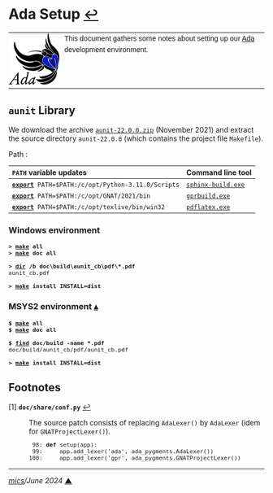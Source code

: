 # <span id="top">Ada Setup</span> <span style="font-size:90%;">[↩](./README.md)</span>

<table style="font-family:Helvetica,Arial;line-height:1.6;">
  <tr>
  <td style="border:0;padding:0 10px 0 0;min-width:100px;"><a href="https://www.adacore.com/" rel="external"><img style="border:0;" src="./docs/images/adamascot.png" width="100" alt="Ada project"/></a></td>
  <td style="border:0;padding:0;vertical-align:text-top;">This document gathers some notes about setting up our <a href="https://www.adacore.com/" rel="external">Ada</a> development environment.
  </td>
  </tr>
</table>

## <span id="aunit">`aunit` Library</span>

We download the archive [`aunit-22.0.0.zip`](https://github.com/AdaCore/aunit/releases/) (November 2021) and extract the source directory `aunit-22.0.0` (which contains the project file `Makefile`).

Path :

| `PATH` variable updates                          | Command line tool  |
|:-------------------------------------------------|:-------------------|
| [**`export`**](https://man7.org/linux/man-pages/man1/export.1p.html)` PATH=$PATH:/c/opt/Python-3.11.0/Scripts` | [`sphinx-build.exe`][tool_sphinx-build] |
| [**`export`**](https://man7.org/linux/man-pages/man1/export.1p.html)` PATH=$PATH:/c/opt/GNAT/2021/bin`         | [`gprbuild.exe`][tool_gprbuild]     |
| [**`export`**](https://man7.org/linux/man-pages/man1/export.1p.html)` PATH=$PATH:/c/opt/texlive/bin/win32`     | [`pdflatex.exe`][tool_pdflatex]     |

### <span id="aunit_windows">Windows environment</span>

<pre style="font-size:80%;">
<b>&gt; <a href="https://www.gnu.org/software/make/manual/html_node/Running.html" rel="external">make</a> all</b>
<b>&gt; <a href="https://www.gnu.org/software/make/manual/html_node/Running.html">make</a> doc all</b>
&nbsp;
<b>&gt; <a href="https://docs.microsoft.com/en-us/windows-server/administration/windows-commands/dir">dir</a> /b doc\build\aunit_cb\pdf\*.pdf</b>
aunit_cb.pdf
&nbsp;
<b>&gt; <a href="https://www.gnu.org/software/make/manual/html_node/Running.html" rel="external">make</a> install INSTALL=dist</b>
</pre>

### <span id="aunit_msys2">MSYS2 environment</span> [**&#x25B4;**](#top)

<pre style="font-size:80%;">
<b>$ <a href="https://www.gnu.org/software/make/manual/html_node/Running.html" rel="external">make</a> all</b>
<b>$ <a href="https://www.gnu.org/software/make/manual/html_node/Running.html">make</a> doc all</b>
&nbsp;
<b>$ <a href="https://man7.org/linux/man-pages/man1/find.1.html">find</a> doc/build -name *.pdf</b>
doc/build/aunit_cb/pdf/aunit_cb.pdf
&nbsp;
<b>&gt; <a href="https://www.gnu.org/software/make/manual/html_node/Running.html" rel="external">make</a> install INSTALL=dist</b>
</pre>

## <span id="footnotes">Footnotes</span>

<span id="footnote_01">[1]</span> **`doc/share/conf.py`** [↩](#anchor_01)

<dl><dd>
The source patch consists of replacing <code>AdaLexer()</code> by <code>AdaLexer</code> (idem for <code>GNATProjectLexer()</code>).
</dd>
<dd>
<pre style="font-size:80%;">
 98: <b>def</b> setup(app):
 99:     app.add_lexer('ada', ada_pygments.AdaLexer())
100:     app.add_lexer('gpr', ada_pygments.GNATProjectLexer())
</pre>
</dd></dl>

<!--
<pre style="font-size:80%;">
&gt; pacman -S make

&gt; pacman -S mingw-w64-x86_64-gcc-ada
resolving dependencies...
looking for conflicting packages...

Packages (16) [...] mingw-w64-x86_64-gcc-ada-13.2.0-1

Total Download Size:    69.62 MiB
Total Installed Size:  538.08 MiB

[...]
</pre>
-->

***

*[mics](https://lampwww.epfl.ch/~michelou/)/June 2024* [**&#9650;**](#top)
<span id="bottom">&nbsp;</span>

<!-- link refs -->

[tool_gprbuild]: https://docs.adacore.com/gprbuild-docs/html/gprbuild_ug/building_with_gprbuild.html
[tool_pdflatex]: https://manpages.debian.org/experimental/texlive-latex-base/pdflatex.1.en.html
[tool_sphinx-build]: https://www.sphinx-doc.org/en/master/man/sphinx-build.html
